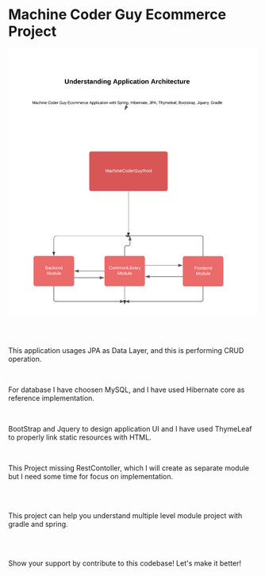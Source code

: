 <h1> Machine Coder Guy Ecommerce Project </h1>

![Screenshot](screenshot.png)


<br />
<br />

This application usages JPA as Data Layer, and this is performing CRUD operation.

<br />

For database I have choosen MySQL, and I have used Hibernate core as reference implementation.

<br />

BootStrap and Jquery to design application UI and I have used ThymeLeaf to properly link static resources with HTML.

<br />

This Project missing RestContoller, which I will create as separate module but I need some time for focus on implementation.

<br />
<br />

This project can help you understand multiple level module project with gradle and spring.

<br />
<br />

Show your support by contribute to this codebase! Let's make it better!
